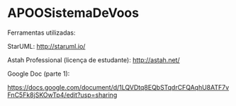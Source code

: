 # APOOSistemaDeVoos
Ferramentas utilizadas:

  StarUML: http://staruml.io/
  
  Astah Professional (licença de estudante): http://astah.net/

Google Doc (parte 1):

  https://docs.google.com/document/d/1LQVDtq8EQbSTqdrCFQAqhU8ATF7vFnC5Fk8jSKOwTp4/edit?usp=sharing
